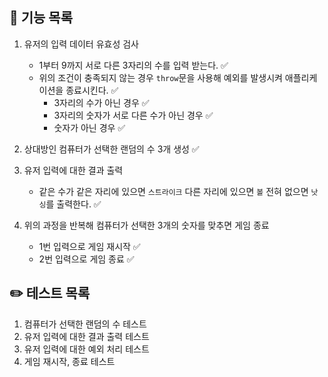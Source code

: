## 🚀 기능 목록

1. 유저의 입력 데이터 유효성 검사
   - 1부터 9까지 서로 다른 3자리의 수를 입력 받는다. ✅
   - 위의 조건이 충족되지 않는 경우 `throw`문을 사용해 예외를 발생시켜 애플리케이션을 종료시킨다. ✅
     - 3자리의 수가 아닌 경우 ✅
     - 3자리의 숫자가 서로 다른 수가 아닌 경우 ✅
     - 숫자가 아닌 경우 ✅
2. 상대방인 컴퓨터가 선택한 랜덤의 수 3개 생성 ✅
3. 유저 입력에 대한 결과 출력

   - 같은 수가 같은 자리에 있으면 `스트라이크` 다른 자리에 있으면 `볼` 전혀 없으면 `낫싱`를 출력한다. ✅

4. 위의 과정을 반복해 컴퓨터가 선택한 3개의 숫자를 맞추면 게임 종료
   - 1번 입력으로 게임 재시작 ✅
   - 2번 입력으로 게임 종료 ✅

## ✏️ 테스트 목록

1. 컴퓨터가 선택한 랜덤의 수 테스트
2. 유저 입력에 대한 결과 출력 테스트
3. 유저 입력에 대한 예외 처리 테스트
4. 게임 재시작, 종료 테스트
